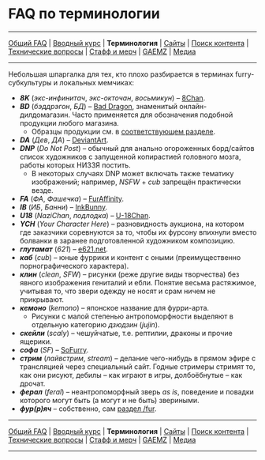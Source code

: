 # FAQ по терминологии

---

[Общий FAQ](faq.md) | [Вводный курс](intro.md) | **Терминология** | [Сайты](sites.md) | [Поиск контента](content.md) | [Технические вопросы](tech.md) | [Стафф и мерч](stuff.md) | [GAEMZ](gaemz.md) | [Медиа](media.md) 

---

Небольшая шпаргалка для тех, кто плохо разбирается в терминах furry-субкультуры и локальных мемчиках:

* **_8K_** (*экс-инфинитач*, *экс-окточан*, *восьмикун*) – [8Chan](https://8kun.top/fur).
* **_BD_** (*бэддрэгон*, *БД*) – [Bad Dragon](https://bad-dragon.com), знаменитый онлайн-дилдомагазин. Часто применяется для обозначения подобной продукции любого магазина.
  * Образцы продукции см. в [соответствующем разделе](intro.md#мистер-хайд).
* **_DA_** (*Дев*, *ДА*) – [DeviantArt](https://www.deviantart.com/).
* **_DNP_** (*Do Not Post*) – обычный для анально огороженных борд/сайтов список художников с запущенной копирастией головного мозга, работы которых НИЗЗЯ постить.
  * В некоторых случаях DNP может включать также тематику изображений; например, *NSFW* + *cub* запрещён практически везде.
* **_FA_** (*ФА*, *Фашечка*) – [FurAffinity](https://furaffinity.net).
* **_IB_** (*ИБ*, *Банни*) – [InkBunny](https://inkbunny.com).
* **_U18_** (*NaziChan*, *подлодка*) – [U-18Chan](https://u18chan.com).
* **_YCH_** (*Your Character Here*) – разновидность аукциона, на котором где заказчики соревнуются за то, чтобы их фурсону впихнули вместо болванки в заранее подготовленной художником композицию.
* **_глутамат_** (*621*) – [e621.net](https://e621.net).
* **_каб_** (*cub*) – юные фуррики и контент с оными (преимущественно порнографического характера).
* **_клин_** (*clean*, *SFW*) – рисунки (реже другие виды творчества) без явного изображения гениталий и ебли. Понятие весьма растяжимое, учитывая то, что звери одежду не носят и срам ничем не прикрывают.
* **_кемоно_** (*kemono*) – японское название для фурри-арта.
  * Рисунки с малой степенью антропоморфности выделяют в отдельную категорию *дзюдзин* (*jujin*).
* **_скейли_** (*scaly*) – чешуйчатые, т.е. рептилии, драконы и прочие ящерики.
* **_софа_** (*SF*) – [SoFurry](https://sofurry.com).
* **_стрим_** (*лайвстрим*, *stream*) – делание чего-нибудь в прямом эфире с трансляцией через специальный сайт. Годные стримеры стримят то, как они рисуют, дебилы – как играют в игры, долбоёбнутые – как дрочат.
* **_ферал_** (*feral*) – неантропоморфный зверь *as is*, поведение и повадки которого могут быть (а могут и не быть) звериными. 
* **_фур(р)яч_** – собственно, сам [раздел /fur](https://2ch.hk/fur).

---

[Общий FAQ](faq.md) | [Вводный курс](intro.md) | **Терминология** | [Сайты](sites.md) | [Поиск контента](content.md) | [Технические вопросы](tech.md) | [Стафф и мерч](stuff.md) | [GAEMZ](gaemz.md) | [Медиа](media.md) 

---
